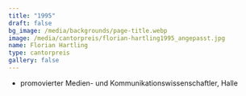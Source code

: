 ```yaml
---
title: "1995"
draft: false
bg_image: /media/backgrounds/page-title.webp
image: /media/cantorpreis/florian-hartling1995_angepasst.jpg
name: Florian Hartling
type: cantorpreis
gallery: false
---
```

- promovierter
Medien- und Kommunikationswissenschaftler, Halle




